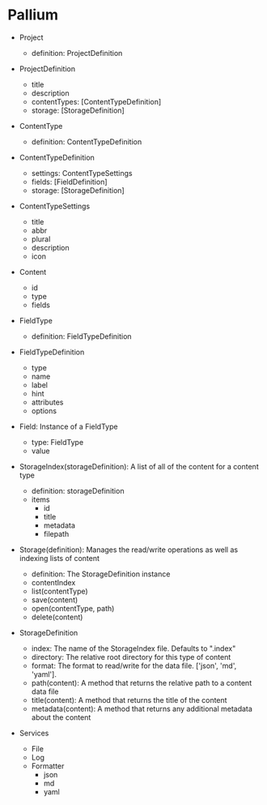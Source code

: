 # Pallium

- Project
    - definition: ProjectDefinition
- ProjectDefinition
    - title
    - description
    - contentTypes: [ContentTypeDefinition]
    - storage: [StorageDefinition]

- ContentType
    - definition: ContentTypeDefinition
- ContentTypeDefinition
    - settings: ContentTypeSettings
    - fields: [FieldDefinition]
    - storage: [StorageDefinition]
- ContentTypeSettings
    - title
    - abbr
    - plural
    - description
    - icon
- Content
    - id
    - type
    - fields

- FieldType
    - definition: FieldTypeDefinition
- FieldTypeDefinition
    - type
    - name
    - label
    - hint
    - attributes
    - options
- Field: Instance of a FieldType
    - type: FieldType
    - value

- StorageIndex(storageDefinition): A list of all of the content for a content type
    - definition: storageDefinition
    - items
        - id
        - title
        - metadata
        - filepath
- Storage(definition): Manages the read/write operations as well as indexing lists of content
    - definition: The StorageDefinition instance
    - contentIndex
    - list(contentType)
    - save(content)
    - open(contentType, path)
    - delete(content)
- StorageDefinition
    - index: The name of the StorageIndex file. Defaults to ".index"
    - directory: The relative root directory for this type of content
    - format: The format to read/write for the data file. ['json', 'md', 'yaml'].
    - path(content): A method that returns the relative path to a content data file
    - title(content): A method that returns the title of the content
    - metadata(content): A method that returns any additional metadata about the content

- Services
    - File
    - Log
    - Formatter
        - json
        - md
        - yaml

